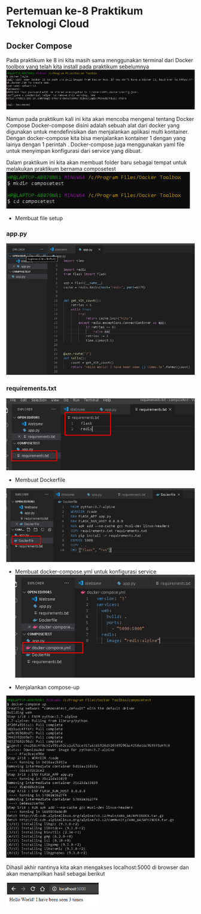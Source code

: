 # Pertemuan ke-8 Praktikum Teknologi Cloud

## Docker Compose

Pada praktikum ke 8 ini kita masih sama menggunakan terminal dari Docker toolbox yang telah kita install pada praktikum sebelumnya
![~](https://github.com/amharnh/tekn-cloud-computing/blob/master/minggu-08/Image/1.png)

Namun pada praktikum kali ini kita akan mencoba mengenal tentang Docker Compose
Docker-compose disini adalah sebuah alat dari docker yang digunakan untuk mendefinisikan dan menjalankan aplikasi multi kontainer. Dengan docker-compose kita bisa menjalankan kontainer 1 dengan yang lainya dengan 1 perintah . Docker-compose juga menggunakan yaml file untuk menyimpan konfigurasi dari service yang dibuat.

Dalam praktikum ini kita akan membuat folder baru sebagai tempat untuk melakukan praktikum bernama composetest
![~](https://github.com/amharnh/tekn-cloud-computing/blob/master/minggu-08/Image/2.png)

- Membuat file setup 
### app.py
![~](https://github.com/amharnh/tekn-cloud-computing/blob/master/minggu-08/Image/3.png)

### requirements.txt
![~](https://github.com/amharnh/tekn-cloud-computing/blob/master/minggu-08/Image/4.png)

- Membuat Dockerfile

![~](https://github.com/amharnh/tekn-cloud-computing/blob/master/minggu-08/Image/5.png)

- Membuat docker-compose.yml untuk konfigurasi service
![~](https://github.com/amharnh/tekn-cloud-computing/blob/master/minggu-08/Image/6.png)

- Menjalankan compose-up

![~](https://github.com/amharnh/tekn-cloud-computing/blob/master/minggu-08/Image/7.png)

Dihasil akhir nantinya kita akan mengakses localhost:5000 di browser dan akan menampilkan hasil sebagai berikut

![~](https://github.com/amharnh/tekn-cloud-computing/blob/master/minggu-08/Image/8.png)
